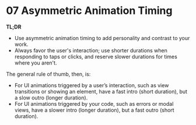 # 07 Asymmetric Animation Timing

__TL;DR__

* Use asymmetric animation timing to add personality and contrast to your work.
* Always favor the user's interaction; use shorter durations when responding to taps or clicks, and reserve slower durations for times where you aren't.

The general rule of thumb, then, is:

* For UI animations triggered by a user’s interaction, such as view transitions or showing an element, have a fast intro (short duration), but a slow outro (longer duration).
* For UI animations triggered by your code, such as errors or modal views, have a slower intro (longer duration), but a fast outro (short duration).
